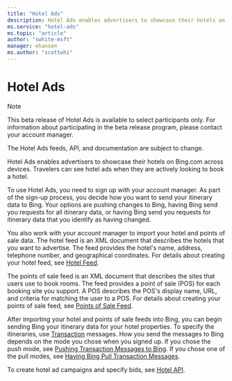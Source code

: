 ```yaml
---
title: "Hotel Ads"
description: Hotel Ads enables advertisers to showcase their hotels on Bing.com across devices.
ms.service: "hotel-ads"
ms.topic: "article"
author: "swhite-msft"
manager: ehansen
ms.author: "scottwhi"
---
```


# Hotel Ads

> [!NOTE]
> This beta release of Hotel Ads is available to select participants only. For information about participating in the beta release program, please contact your account manager.
>
> The Hotel Ads feeds, API, and documentation are subject to change.

Hotel Ads enables advertisers to showcase their hotels on Bing.com across devices. Travelers can see hotel ads when they are actively looking to book a hotel.

To use Hotel Ads, you need to sign up with your account manager. As part of the sign-up process, you decide how you want to send your itinerary data to Bing. Your options are pushing changes to Bing, having Bing send you requests for all itinerary data, or having Bing send you requests for itinerary data that you identify as having changed. 

You also work with your account manager to import your hotel and points of sale data. The hotel feed is an XML document that describes the hotels that you want to advertise. The feed provides the hotel's name, address, telephone number, and geographical coordinates. For details about creating your hotel feed, see [Hotel Feed](../hotel-feed/hotel-feed.md).

The points of sale feed is an XML document that describes the sites that users use to book rooms. The feed provides a point of sale (POS) for each booking site you support. A POS describes the POS's display name, URL, and criteria for matching the user to a POS. For details about creating your points of sale feed, see [Points of Sale Feed](../pos-feed/pos-feed.md). 



After importing your hotel and points of sale feeds into Bing, you can begin sending Bing your itinerary data for your hotel properties. To specify the itineraries, use [Transaction](../transaction-message/transaction-message.md) messages. How you send the messages to Bing depends on the mode you chose when you signed up. If you chose the push mode, see [Pushing Transaction Messages to Bing](../transaction-message/push-transaction-message.md). If you chose one of the pull modes, see [Having Bing Pull Transaction Messages](../transaction-message/pull-transaction-message.md).


To create hotel ad campaigns and specify bids, see [Hotel API](../hotel-service/hotel-api.md).
